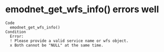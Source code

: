 # emodnet_get_wfs_info() errors well

    Code
      emodnet_get_wfs_info()
    Condition
      Error:
      ! Please provide a valid service name or wfs object.
      x Both cannot be "NULL" at the same time.

